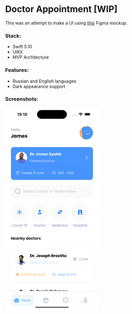 # Doctor Appointment [WIP]

This was an attempt to make a UI using [this](https://www.figma.com/design/gNEVE27fHg9zl4sguGYc8E/Dokterian---Doctor-Appointment-Mobile-App-(Community)?node-id=1-9&t=KNdDJPzC3r8LotHg-0) Figma mockup.

### Stack:
- Swift 5.10
- UIKit
- MVP Architecture

### Features:
- Russian and English languages
- Dark appearance support

### Screenshots:
<img src="https://github.com/IgorPustylnik/doctor-appointment-ios/blob/main/Media/Screenshot1.png" alt="" style="width:300px;"/>

